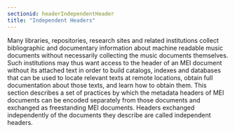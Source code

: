 ```yaml
---
sectionid: headerIndependentHeader
title: "Independent Headers"
---
```




Many libraries, repositories, research sites and related institutions collect bibliographic
and documentary information about machine readable music documents without necessarily
collecting the music documents themselves. Such institutions may thus want access
to the
header of an MEI document without its attached text in order to build catalogs, indexes
and
databases that can be used to locate relevant texts at remote locations, obtain full
documentation about those texts, and learn how to obtain them. This section describes
a set of
practices by which the metadata headers of MEI documents can be encoded separately
from those
documents and exchanged as freestanding MEI documents. Headers exchanged independently
of the
documents they describe are called independent headers.



